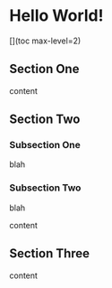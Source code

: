 # Hello World!

[](toc max-level=2)

## Section One

content

## Section Two

### Subsection One

blah

### Subsection Two

blah

content

## Section Three

content
